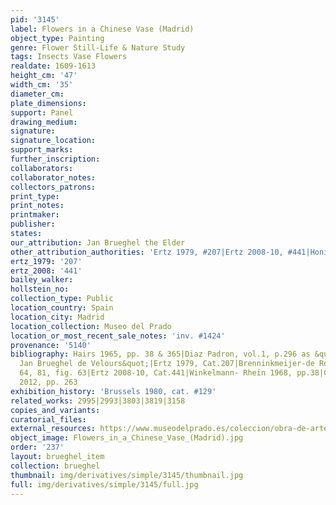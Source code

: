 ```yaml
---
pid: '3145'
label: Flowers in a Chinese Vase (Madrid)
object_type: Painting
genre: Flower Still-Life & Nature Study
tags: Insects Vase Flowers
realdate: 1609-1613
height_cm: '47'
width_cm: '35'
diameter_cm: 
plate_dimensions: 
support: Panel
drawing_medium: 
signature: 
signature_location: 
support_marks: 
further_inscription: 
collaborators: 
collaborator_notes: 
collectors_patrons: 
print_type: 
print_notes: 
printmaker: 
publisher: 
states: 
our_attribution: Jan Brueghel the Elder
other_attribution_authorities: 'Ertz 1979, #207|Ertz 2008-10, #441|Honig database'
ertz_1979: '207'
ertz_2008: '441'
bailey_walker: 
hollstein_no: 
collection_type: Public
location_country: Spain
location_city: Madrid
location_collection: Museo del Prado
location_or_most_recent_sale_notes: 'inv. #1424'
provenance: '5140'
bibliography: Hairs 1965, pp. 38 & 365|Diaz Padron, vol.1, p.296 as &quot;taller de
  Jan Brueghel de Velours&quot;|Ertz 1979, Cat.207|Brenninkmeijer-de Rooij 1996, pp.
  64, 81, fig. 63|Ertz 2008-10, Cat.441|Winkelmann- Rhein 1968, pp.38|Currie & Allart
  2012, pp. 263
exhibition_history: 'Brussels 1980, cat. #129'
related_works: 2995|2993|3803|3819|3158
copies_and_variants: 
curatorial_files: 
external_resources: https://www.museodelprado.es/coleccion/obra-de-arte/florero/f0f402d1-5eee-4414-a306-4232a3568b6f
object_image: Flowers_in_a_Chinese_Vase_(Madrid).jpg
order: '237'
layout: brueghel_item
collection: brueghel
thumbnail: img/derivatives/simple/3145/thumbnail.jpg
full: img/derivatives/simple/3145/full.jpg
---
```

